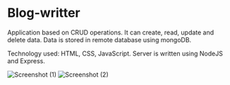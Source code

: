 # Blog-writter
Application based on CRUD operations. It can create, read, update and delete data. 
Data is stored in remote database using mongoDB.

Technology used: HTML, CSS, JavaScript.
Server is written using NodeJS and Express.

![Screenshot (1)](https://user-images.githubusercontent.com/73937124/171618180-35985c6b-60c2-45ae-82fc-a69213dc0612.png)
![Screenshot (2)](https://user-images.githubusercontent.com/73937124/171618216-a15e1e27-dda3-4f6f-93a5-4773b365b97b.png)
